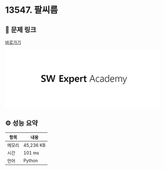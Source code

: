 # 13547. 팔씨름

## 🔗 문제 링크

[바로가기](https://swexpertacademy.com/main/code/problem/problemDetail.do?contestProbId=AX6PP9G6p1sDFAS9)

![SWEA 로고](../../images/swea.jpg)

## ⚙️ 성능 요약

| 항목   | 내용      |
| ------ | --------- |
| 메모리 | 45,236 KB |
| 시간   | 101 ms    |
| 언어   | Python    |
